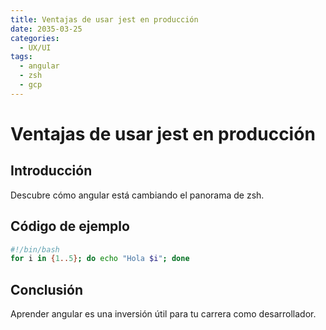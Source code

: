 ```yaml
---
title: Ventajas de usar jest en producción
date: 2035-03-25
categories:
  - UX/UI
tags:
  - angular
  - zsh
  - gcp
---
```


# Ventajas de usar jest en producción

## Introducción

Descubre cómo angular está cambiando el panorama de zsh.

## Código de ejemplo

```bash
#!/bin/bash
for i in {1..5}; do echo "Hola $i"; done
```

## Conclusión

Aprender angular es una inversión útil para tu carrera como desarrollador.